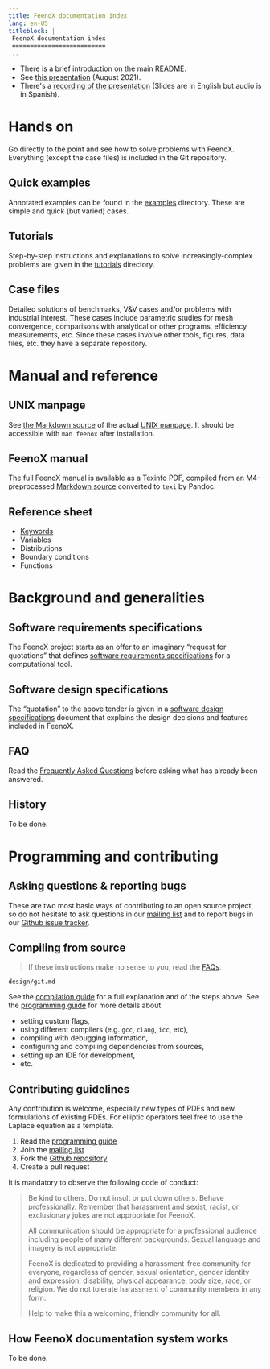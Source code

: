 ```yaml
---
title: FeenoX documentation index
lang: en-US
titleblock: |
 FeenoX documentation index
 ==========================
...
```



 * There is a brief introduction on the main [README](..).
 * See [this presentation](https://www.seamplex.com/feenox/doc/2021-feenox.pdf) (August 2021).
 * There's a [recording of the presentation](https://youtu.be/-RJ5qn7E9uE) (Slides are in English but audio is in Spanish).

# Hands on

Go directly to the point and see how to solve problems with FeenoX. Everything (except the case files) is included in the Git repository.

## Quick examples

Annotated examples can be found in the [examples](../examples) directory. These are simple and quick (but varied) cases.

## Tutorials

Step-by-step instructions and explanations to solve increasingly-complex problems are given in the [tutorials](../tutorials) directory.

## Case files

Detailed solutions of benchmarks, V&V cases and/or problems with industrial interest. These cases include parametric studies for mesh convergence, comparisons with analytical or other programs, efficiency measurements,  etc. Since these cases involve other tools, figures, data files, etc. they have a separate repository.

# Manual and reference

## UNIX manpage

See [the Markdown source](./feenox.1.md) of the actual [UNIX manpage](./feenox.1.html). It should be accessible with `man feenox` after installation.

## FeenoX manual

The full FeenoX manual is available as a Texinfo PDF, compiled from an M4-preprocessed [Markdown source](./feenox.md) converted to `texi` by Pandoc.

## Reference sheet

 * [Keywords](reference-kw.md)
 * Variables
 * Distributions
 * Boundary conditions
 * Functions
 

# Background and generalities

## Software requirements specifications

The FeenoX project starts as an offer to an imaginary “request for quotations” that defines [software requirements specifications](srs.md) for a computational tool.

## Software design specifications

The “quotation” to the above tender is given in a [software design specifications](sds.md) document that explains the design decisions and features included in FeenoX.

## FAQ

Read the [Frequently Asked Questions](FAQ.md) before asking what has already been answered.

## History

To be done.


# Programming and contributing

## Asking questions & reporting bugs

These are two most basic ways of contributing to an open source project, so do not hesitate to ask questions in our [mailing list](https://www.seamplex.com/lists.html) and to report bugs in our [Github issue tracker](https://github.com/seamplex/feenox/issues). 

## Compiling from source

> If these instructions make no sense to you, read the [FAQs](FAQ.md).

```{.include}
design/git.md
```

See the [compilation guide](./compile.md) for a full explanation and of the steps above.
See the [programming guide](./programming.md) for more details about

 * setting custom flags,
 * using different compilers (e.g. `gcc`, `clang`, `icc`, etc),
 * compiling with debugging information,
 * configuring and compiling dependencies from sources,
 * setting up an IDE for development,
 * etc.
    
## Contributing guidelines

Any contribution is welcome, especially new types of PDEs and new formulations of existing PDEs.
For elliptic operators feel free to use the Laplace equation as a template.

 1. Read the [programming guide](./programming.md)
 2. Join the [mailing list](https://www.seamplex.com/lists.html)
 3. Fork the [Github repository](https://github.com/seamplex/feenox/)
 4. Create a pull request
 
It is mandatory to observe the following code of conduct:

> Be kind to others. Do not insult or put down others. Behave professionally. Remember that harassment and sexist, racist, or exclusionary jokes are not appropriate for FeenoX.
> 
> All communication should be appropriate for a professional audience including people of many different backgrounds. Sexual language and imagery is not appropriate.
> 
> FeenoX is dedicated to providing a harassment-free community for everyone, regardless of gender, sexual orientation, gender identity and expression, disability, physical appearance, body size, race, or religion. We do not tolerate harassment of community members in any form.
>
> Help to make this a welcoming, friendly community for all.



## How FeenoX documentation system works

To be done.

